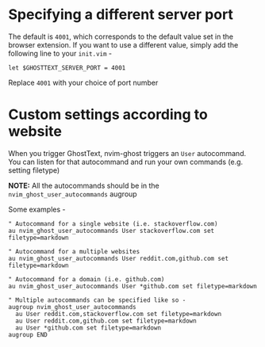 # Specifying a different server port

The default is `4001`, which corresponds to the default value set in the browser
extension. If you want to use a different value, simply add the following line
to your `init.vim` -

```vim
let $GHOSTTEXT_SERVER_PORT = 4001
```

Replace `4001` with your choice of port number

# Custom settings according to website

When you trigger GhostText, nvim-ghost triggers an `User` autocommand. You can
listen for that autocommand and run your own commands (e.g. setting filetype)

**NOTE:** All the autocommands should be in the `nvim_ghost_user_autocommands`
augroup

Some examples -

```vim
" Autocommand for a single website (i.e. stackoverflow.com)
au nvim_ghost_user_autocommands User stackoverflow.com set filetype=markdown

" Autocommand for a multiple websites
au nvim_ghost_user_autocommands User reddit.com,github.com set filetype=markdown

" Autocommand for a domain (i.e. github.com)
au nvim_ghost_user_autocommands User *github.com set filetype=markdown

" Multiple autocommands can be specified like so -
augroup nvim_ghost_user_autocommands
  au User reddit.com,stackoverflow.com set filetype=markdown
  au User reddit.com,github.com set filetype=markdown
  au User *github.com set filetype=markdown
augroup END
```
